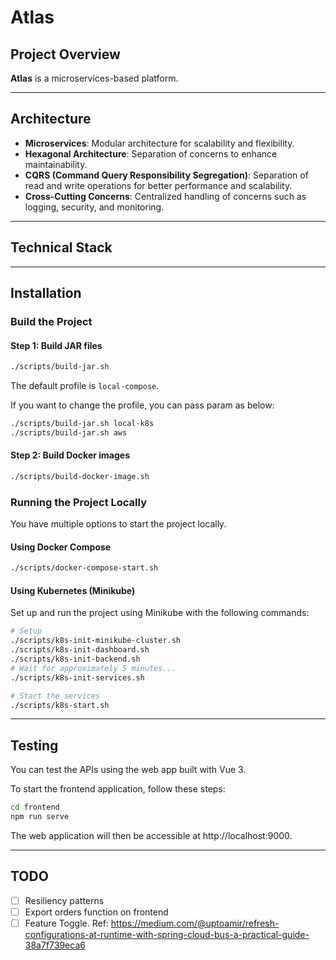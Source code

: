 # Atlas

## Project Overview

**Atlas** is a microservices-based platform.

---

## Architecture

- **Microservices**: Modular architecture for scalability and flexibility.
- **Hexagonal Architecture**: Separation of concerns to enhance maintainability.
- **CQRS (Command Query Responsibility Segregation)**: Separation of read and write operations for better performance and scalability.
- **Cross-Cutting Concerns**: Centralized handling of concerns such as logging, security, and monitoring.

---

## Technical Stack

---

## Installation

### Build the Project

#### Step 1: Build JAR files

```bash
./scripts/build-jar.sh
```

The default profile is `local-compose`.

If you want to change the profile, you can pass param as below:

```bash
./scripts/build-jar.sh local-k8s
./scripts/build-jar.sh aws
```

#### Step 2: Build Docker images

```bash
./scripts/build-docker-image.sh
```

### Running the Project Locally

You have multiple options to start the project locally.

#### Using Docker Compose

```bash
./scripts/docker-compose-start.sh
```

#### Using Kubernetes (Minikube)

Set up and run the project using Minikube with the following commands:

```bash
# Setup
./scripts/k8s-init-minikube-cluster.sh
./scripts/k8s-init-dashboard.sh
./scripts/k8s-init-backend.sh
# Wait for approximately 5 minutes...
./scripts/k8s-init-services.sh

# Start the services
./scripts/k8s-start.sh
```

---

## Testing

You can test the APIs using the web app built with Vue 3. 

To start the frontend application, follow these steps:

```bash
cd frontend
npm run serve
```

The web application will then be accessible at http://localhost:9000.

---

## TODO

- [ ] Resiliency patterns
- [ ] Export orders function on frontend
- [ ] Feature Toggle. Ref: https://medium.com/@uptoamir/refresh-configurations-at-runtime-with-spring-cloud-bus-a-practical-guide-38a7f739eca6

